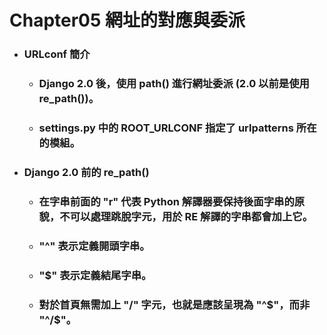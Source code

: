 Chapter05 網址的對應與委派
=====
* ### URLconf 簡介
    * ### Django 2.0 後，使用 path() 進行網址委派 (2.0 以前是使用 re_path())。
    * ### settings.py 中的 ROOT_URLCONF 指定了 urlpatterns 所在的模組。
* ### Django 2.0 前的 re_path()
    * ### 在字串前面的 "r" 代表 Python 解譯器要保持後面字串的原貌，不可以處理跳脫字元，用於 RE 解譯的字串都會加上它。
    * ### "^" 表示定義開頭字串。
    * ### "$" 表示定義結尾字串。
    * ### 對於首頁無需加上 "/" 字元，也就是應該呈現為 "^$"，而非 "^/$"。
<br />
